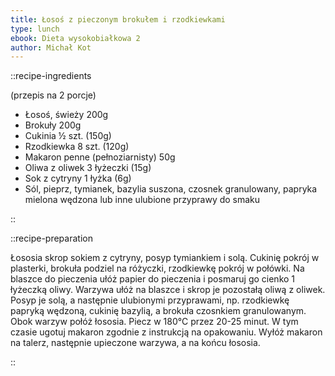 ```yaml
---
title: Łosoś z pieczonym brokułem i rzodkiewkami
type: lunch
ebook: Dieta wysokobiałkowa 2
author: Michał Kot
---
```


::recipe-ingredients

(przepis na 2 porcje)
- Łosoś, świeży 200g
- Brokuły 200g
- Cukinia ½ szt. (150g)
- Rzodkiewka 8 szt. (120g)
- Makaron penne (pełnoziarnisty) 50g
- Oliwa z oliwek 3 łyżeczki (15g)
- Sok z cytryny 1 łyżka (6g)
- Sól, pieprz, tymianek, bazylia suszona, czosnek granulowany, papryka mielona wędzona lub inne ulubione przyprawy do smaku

::

::recipe-preparation

Łososia skrop sokiem z cytryny, posyp tymiankiem i solą. Cukinię pokrój w plasterki, brokuła podziel na różyczki, rzodkiewkę pokrój w połówki. Na blaszce do pieczenia ułóż papier do pieczenia i posmaruj go cienko 1 łyżeczką oliwy. Warzywa ułóż na blaszce i skrop je pozostałą oliwą z oliwek. Posyp je solą, a następnie ulubionymi przyprawami, np. rzodkiewkę papryką wędzoną, cukinię bazylią, a brokuła czosnkiem granulowanym. Obok warzyw połóż łososia. Piecz w 180°C przez 20-25 minut. W tym czasie ugotuj makaron zgodnie z instrukcją na opakowaniu. Wyłóż makaron na talerz, następnie upieczone warzywa, a na końcu łososia.

::